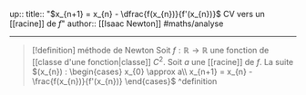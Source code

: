 up::
title:: "$x_{n+1} = x_{n} - \dfrac{f(x_{n})}{f'(x_{n})}$ CV vers un [[racine]] de $f$"
author:: [[Isaac Newton]]
#maths/analyse 

---

> [!definition] méthode de Newton
> Soit $f : \mathbb{R} \to \mathbb{R}$ une fonction de [[classe d'une fonction|classe]] $C^{2}$.
> Soit $a$ une [[racine]] de $f$.
> La suite $(x_{n}) : \begin{cases} x_{0} \approx a\\ x_{n+1} = x_{n} - \frac{f(x_{n})}{f'(x_{n})} \end{cases}$
^definition


